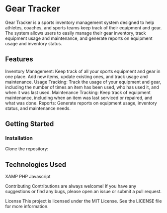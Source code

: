 # Gear Tracker

Gear Tracker is a sports inventory management system designed to help athletes, coaches, and sports teams keep track of their equipment and gear. The system allows users to easily manage their gear inventory, track equipment usage and maintenance, and generate reports on equipment usage and inventory status.

## Features
Inventory Management: Keep track of all your sports equipment and gear in one place. Add new items, update existing ones, and track usage and maintenance.
Usage Tracking: Track the usage of your equipment and gear, including the number of times an item has been used, who has used it, and when it was last used.
Maintenance Tracking: Keep track of equipment maintenance, including when an item was last serviced or repaired, and what was done.
Reports: Generate reports on equipment usage, inventory status, and maintenance needs.

## Getting Started

### Installation
Clone the repository:

## Technologies Used

XAMP
PHP
Javascript

Contributing
Contributions are always welcome! If you have any suggestions or find any bugs, please open an issue or submit a pull request.

License
This project is licensed under the MIT License. See the LICENSE file for more information.